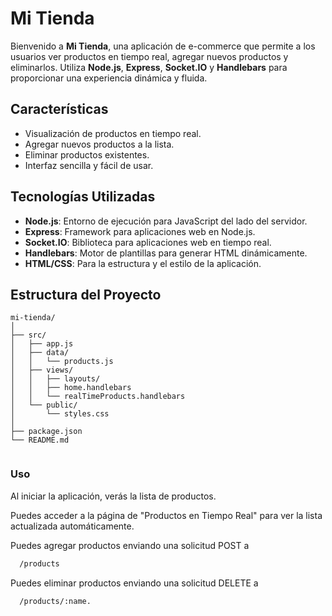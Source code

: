 

# Mi Tienda

Bienvenido a **Mi Tienda**, una aplicación de e-commerce que permite a los usuarios ver productos en tiempo real, agregar nuevos productos y eliminarlos. Utiliza **Node.js**, **Express**, **Socket.IO** y **Handlebars** para proporcionar una experiencia dinámica y fluida.

## Características

- Visualización de productos en tiempo real.
- Agregar nuevos productos a la lista.
- Eliminar productos existentes.
- Interfaz sencilla y fácil de usar.

## Tecnologías Utilizadas

- **Node.js**: Entorno de ejecución para JavaScript del lado del servidor.
- **Express**: Framework para aplicaciones web en Node.js.
- **Socket.IO**: Biblioteca para aplicaciones web en tiempo real.
- **Handlebars**: Motor de plantillas para generar HTML dinámicamente.
- **HTML/CSS**: Para la estructura y el estilo de la aplicación.

## Estructura del Proyecto
             


```
mi-tienda/
│
├── src/
│   ├── app.js                
│   ├── data/
│   │   └── products.js       
│   ├── views/
│   │   ├── layouts/                  
│   │   ├── home.handlebars    
│   │   └── realTimeProducts.handlebars 
│   └── public/               
│       └── styles.css        
│
├── package.json              
└── README.md                 


```


### Uso
Al iniciar la aplicación, verás la lista de productos.

Puedes acceder a la página de "Productos en Tiempo Real" para ver la lista actualizada automáticamente.

Puedes agregar productos enviando una solicitud POST a 
```bash
  /products
```
Puedes eliminar productos enviando una solicitud DELETE a 
```bash
  /products/:name.

